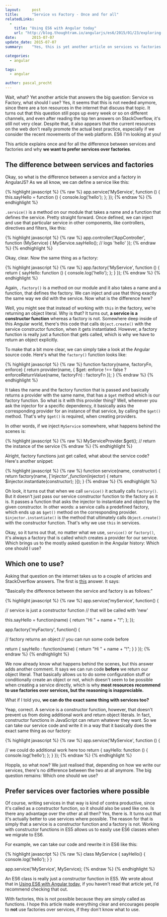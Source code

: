 ```yaml
---
layout:     post
title:      "Service vs Factory - Once and for all"
relatedLinks:
  -
    title: "Using ES6 with Angular today"
    url: "http://blog.thoughtram.io/angularjs/es6/2015/01/23/exploring-angular-1.3-using-es6.html"
date:       2015-07-07
update_date: 2015-07-07
summary:    "Yes, this is yet another article on services vs factories in AngularJS. Why is that? Well... it turns out that despite the fact that this question pops up every week or so, it also turns out that the current web doesn't really promote the actual best practice. This article explains once and for all, what the difference between services and factories is and why you should use service."

categories: 
  - angular

tags:
  - angular

author: pascal_precht
---
```


Wait, what? Yet another article that answers the big question: Service vs Factory, what should I use? Yes, it seems that this is not needed anymore, since there are a ton resources in the internet that discuss that topic. It turns out that this question still pops up every week or so on different channels, and even after reading the top ten answers on StackOverflow, it's still not very clear. Despite that, it also appears that the current resources on the web don't really promote the actual best practice, especially if we consider the recent movements of the web platform. ES6 I'm looking at you!

This article explains once and for all the difference between services and factories and why **we want to prefer services over factories**.


## The difference between services and factories

Okay, so what is the difference between a service and a factory in AngularJS? As we all know, we can define a service like this:

{% highlight javascript %}
{% raw %}
app.service('MyService', function () {
  this.sayHello = function () {
    console.log('hello');
  };
});
{% endraw %}
{% endhighlight %}

`.service()` is a method on our module that takes a name and a function that defines the service. Pretty straight forward. Once defined, we can inject and use that particular service in other components, like controllers, directives and filters, like this:

{% highlight javascript %}
{% raw %}
app.controller('AppController', function (MyService) {
  MyService.sayHello(); // logs 'hello'
});
{% endraw %}
{% endhighlight %}

Okay, clear. Now the same thing as a factory:

{% highlight javascript %}
{% raw %}
app.factory('MyService', function () {
  return {
    sayHello: function () {
      console.log('hello');
    };
  }
});
{% endraw %}
{% endhighlight %}

Again, `.factory()` is a method on our module and it also takes a name and a function, that defines the factory. We can inject and use that thing exactly the same way we did with the service. Now what is the difference here?

Well, you might see that instead of working with `this` in the factory, we're returning an object literal. Why is that? It turns out, **a service is a constructor function** whereas a factory is not. Somewhere deep inside of this Angular world, there's this code that calls `Object.create()` with the service constructor function, when it gets instantiated. However, a factory function is really just a function that gets called, which is why we have to return an object explicitly.

To make that a bit more clear, we can simply take a look at the Angular source code. Here's what the `factory()` function looks like:

{% highlight javascript %}
{% raw %}
function factory(name, factoryFn, enforce) {
  return provider(name, {
    $get: enforce !== false ? enforceReturnValue(name, factoryFn) : factoryFn
  });
}
{% endraw %}
{% endhighlight %}

It takes the name and the factory function that is passed and basically returns a provider with the same name, that has a `$get` method which is our factory function. So what is it with this provider thing? Well, whenever you ask the injector for a specific dependency, it basically asks the corresponding provider for an instance of that service, by calling the `$get()` method. That's why `$get()` is required, when creating providers.

In other words, if we inject `MyService` somewhere, what happens behind the scenes is:

{% highlight javascript %}
{% raw %}
MyServiceProvider.$get(); // return the instance of the service
{% endraw %}
{% endhighlight %}

Alright, factory functions just get called, what about the service code? Here's another snippet:

{% highlight javascript %}
{% raw %}
function service(name, constructor) {
  return factory(name, ['$injector', function($injector) {
    return $injector.instantiate(constructor);
  }]);
}
{% endraw %}
{% endhighlight %}

Oh look, it turns out that when we call `service()` it actually calls `factory()`. But it doesn't just pass our service constructor function to the factory as it is. It passes a function that asks the injector to instantiate and object by the given constructor. In other words: a service calls a predefined factory, which ends up as `$get()` method on the corresponding provider. `$injector.instantiate()` is the method that ultimately calls `Object.create()` with the constructor function. That's why we use `this` in services.

Okay, so it turns out that, no matter what we use, `service()` or `factory()`, it's always a factory that is called which creates a provider for our service. Which brings us to the mostly asked question in the Angular history: Which one should I use?

## Which one to use?

Asking that question on the internet takes us to a couple of articles and StackOverflow answers. The first is [this](http://stackoverflow.com/questions/13762228/confused-about-service-vs-factory) answer. It says:

"Basically the difference between the service and factory is as follows:"


{% highlight javascript %}
{% raw %}
app.service('myService', function() {

  // service is just a constructor function
  // that will be called with 'new'

  this.sayHello = function(name) {
     return "Hi " + name + "!";
  };
});

app.factory('myFactory', function() {

  // factory returns an object
  // you can run some code before

  return {
    sayHello : function(name) {
      return "Hi " + name + "!";
    }
  }
});
{% endraw %}
{% endhighlight %}

We now already know what happens behind the scenes, but this answer adds another comment. It says we can run code **before** we return our object literal. That basically allows us to do some configuration stuff or conditionally create an object or not, which doesn't seem to be possible when creating a service directly, which is why **most resources recommend to use factories over services, but the reasoning is inappreciable.**

What if I told you, **we can do the exact same thing with services too?**

Yeap, correct. A service is a constructor function, however, that doesn't prevent us from doing additional work and return object literals. In fact, constructor functions in JavaScript can return whatever they want. So we can take our service code and write it in a way that it basically does the exact same thing as our factory:

{% highlight javascript %}
{% raw %}
app.service('MyService', function () {

  // we could do additional work here too
  return {
    sayHello: function () {
      console.log('hello');
    };
  }
});
{% endraw %}
{% endhighlight %}

Hoppla, so what now? We just realised that, depending on how we write our services, there's no difference between the two at all anymore. The big question remains: Which one should we use?

## Prefer services over factories where possible

Of course, writing services in that way is kind of contra productive, since it's called as a constructor function, so it should also be used like one. Is there any advantage over the other at all then? Yes, there is. It turns out that it's actually better to use services where possible. The reason for that is simply that a service is a constructor function and a factory is not. Working with constructor functions in ES5 allows us to easily use ES6 classes when we migrate to ES6.

For example, we can take our code and rewrite it in ES6 like this:

{% highlight javascript %}
{% raw %}
class MyService {
  sayHello() {
    console.log('hello');
  }
}

app.service('MyService', MyService);
{% endraw %}
{% endhighlight %}

An ES6 class is really just a constructor function in ES5. We wrote about that in [Using ES6 with Angular today](http://blog.thoughtram.io/angularjs/es6/2015/01/23/exploring-angular-1.3-using-es6.html), if you haven't read that article yet, I'd recommend checking that out.

With factories, this is not possible because they are simply called as functions. I hope this article made everything clear and encourages people to **not** use factories over services, if they don't know what to use.

